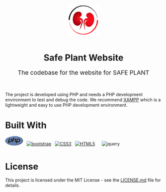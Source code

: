 <p align="center">
    <img style="display:block;text-align:center" src="./docs/readme-resources/safeplant-logo-only.svg" alt="logo" width="100" />
    <br/>
    <h1 align="center">Safe Plant Website</h1>
    <p align="center" style="font-size: 1.2rem;">The codebase for the website for SAFE PLANT</p>
</p>
<br/>

The project is developed using PHP and needs a PHP development environment to test and debug the code. We recommend [XAMPP](https://www.apachefriends.org/index.html) which is a lightweight and easy to use PHP development environment.

# Built With

<a href="http://php.net/"><img src="./docs/readme-resources/technologies/php.svg" alt="php" height="30" /></a>&nbsp;&nbsp;
<a href="https://getbootstrap.com/docs/4.0/getting-started/introduction/"><img  src="./docs/readme-resources/boostrap.svg" alt="bootstrap" height="30" /></a>&nbsp;&nbsp;
<a href="https://developer.mozilla.org/en-US/docs/Web/CSS/CSS3"><img src="./docs/readme-resources/css3.svg" alt="CSS3" height="30" /></a>&nbsp;&nbsp;
<a href="https://developer.mozilla.org/en-US/docs/Web/Guide/HTML/HTML5"><img src="./docs/readme-resources/html5.svg" alt="HTML5" height="30" /></a>&nbsp;&nbsp;
<a href="https://jquery.com/"><img style="display:inline-block;margin: 5px 10px" src="./docs/readme-resources/jquery.svg" alt="jquery" height="20" /></a>&nbsp;&nbsp;

# License

This project is licensed under the MIT License - see the [LICENSE.md](LICENSE.md) file for details.
